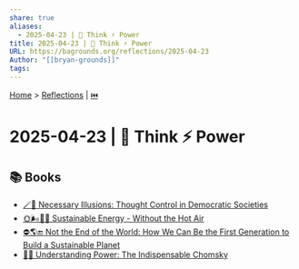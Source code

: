 ```yaml
---
share: true
aliases:
  - 2025-04-23 | 💭 Think ⚡ Power
title: 2025-04-23 | 💭 Think ⚡ Power
URL: https://bagrounds.org/reflections/2025-04-23
Author: "[[bryan-grounds]]"
tags: 
---
```

[Home](../index.md) > [Reflections](./index.md) | [⏮️](./2025-04-22.md)  
# 2025-04-23 | 💭 Think ⚡ Power  
## 📚 Books  
- [🪄💭 Necessary Illusions: Thought Control in Democratic Societies](../books/necessary-illusions.md)  
- [🌞🌬️🌊🌋 Sustainable Energy - Without the Hot Air](../books/sustainable-energy-without-the-hot-air.md)  
- [⛔🌎🔚 Not the End of the World: How We Can Be the First Generation to Build a Sustainable Planet](../books/not-the-end-of-the-world.md)  
- [🤔🔌 Understanding Power: The Indispensable Chomsky](../books/understanding-power-the-indispensable-chomsky.md)  
